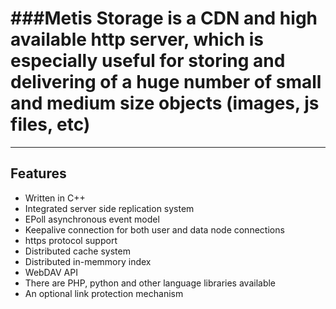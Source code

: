 ###Metis Storage is a CDN and high available http server, which is especially useful for storing and delivering of a huge number of small and medium size objects (images, js files, etc)
===

***
## Features

* Written in C++
* Integrated server side replication system
* EPoll asynchronous event model
* Keepalive connection for both user and data node connections
* https protocol support
* Distributed cache system
* Distributed in-memmory index
* WebDAV API
* There are PHP, python and other language libraries available
* An optional link protection mechanism
